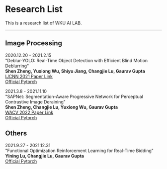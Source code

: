 # Research List
This is a research list of WKU AI LAB.

---
## Image Processing
2020.12.20 - 2021.2.15 \
"Deblur-YOLO: Real-Time Object Detection with Efficient Blind Motion Deblurring" \
**Shen Zheng, Yuxiong Wu, Shiyu Jiang, Changjie Lu, Gaurav Gupta** \
[IJCNN 2021 Paper Link](https://ieeexplore.ieee.org/document/9534352) \
[Official Pytorch](https://github.com/ShenZheng2000/Deblur-YOLO)


2021.3.8 - 2021.11.10 \
"SAPNet: Segmentation-Aware Progressive Network for Perceptual Contrastive Image Deraining" \
**Shen Zheng, Changjie Lu, Yuxiong Wu, Gaurav Gupta** \
[WACV 2022 Paper Link](https://arxiv.org/abs/2111.08892) \
[Official Pytorch](https://github.com/ShenZheng2000/SAPNet-for-image-deraining)

## Others
2021.9.27 - 2021.12.31 \
"Functional Optimization Reinforcement Learning for Real-Time Bidding" \
**Yining Lu, Changjie Lu, Gaurav Gupta** \
[Official Pytorch](https://github.com/yining610/Real-Time-Bidding-Using-Functional-Optimization-Reinforcement-Learning)